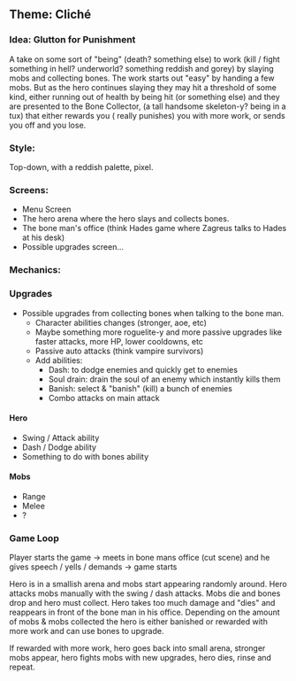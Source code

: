 ## Theme: Cliché

### Idea: Glutton for Punishment

A take on some sort of "being" (death? something else) to work (kill / fight something in hell? underworld? something
reddish and gorey)
by slaying mobs and collecting bones. The work starts out "easy" by handing a few mobs.
But as the hero continues slaying they may hit a threshold of some kind, either running out of health by being hit (or
something else)
and they are presented to the Bone Collector, (a tall handsome skeleton-y? being in a tux) that either rewards you (
really punishes)
you with more work, or sends you off and you lose.

### Style:

Top-down, with a reddish palette, pixel.

### Screens:

- Menu Screen
- The hero arena where the hero slays and collects bones.
- The bone man's office (think Hades game where Zagreus talks to Hades at his desk)
- Possible upgrades screen...

### Mechanics:

### Upgrades

- Possible upgrades from collecting bones when talking to the bone man.
    - Character abilities changes (stronger, aoe, etc)
    - Maybe something more roguelite-y and more passive upgrades like faster attacks, more HP, lower cooldowns, etc
    - Passive auto attacks (think vampire survivors)
	- Add abilities:
		- Dash: to dodge enemies and quickly get to enemies 
		- Soul drain: drain the soul of an enemy which instantly kills them
		- Banish: select & "banish" (kill) a bunch of enemies
		- Combo attacks on main attack
	

#### Hero

- Swing / Attack ability
- Dash / Dodge ability
- Something to do with bones ability

#### Mobs

- Range
- Melee
- ?

### Game Loop

Player starts the game -> meets in bone mans office (cut scene) and he gives speech / yells / demands -> game starts

Hero is in a smallish arena and mobs start appearing randomly around. Hero attacks mobs manually with the swing / dash
attacks. Mobs die and bones drop and hero must collect. Hero takes too much damage and "dies" and reappears in front
of the bone man in his office. Depending on the amount of mobs & mobs collected the hero is either banished or rewarded
with more work and can use bones to upgrade.

If rewarded with more work, hero goes back into small arena, stronger mobs appear, hero fights mobs with new upgrades,
hero dies, rinse and repeat. 
